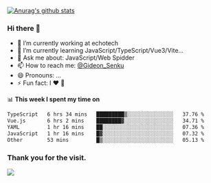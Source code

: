 [![Anurag's github stats](https://github-readme-stats.vercel.app/api?username=gideonsenku)](https://github.com/anuraghazra/github-readme-stats)
### Hi there 👋
- 🔭 I’m currently working at echotech
- 🌱 I’m currently learning JavaScript/TypeScript/Vue3/Vite...
- 💬 Ask me about: JavaScript/Web Spidder 
- 📫 How to reach me: [@Gideon_Senku](https://t.me/Gideon_Senku)
- 😄 Pronouns: ...
- ⚡ Fun fact: I ❤️ 🎵

📊 **This week I spent my time on**
<!--START_SECTION:waka-->

```txt
TypeScript   6 hrs 34 mins   █████████▒░░░░░░░░░░░░░░░   37.76 %
Vue.js       6 hrs 2 mins    ████████▓░░░░░░░░░░░░░░░░   34.71 %
YAML         1 hr 16 mins    ██░░░░░░░░░░░░░░░░░░░░░░░   07.36 %
JavaScript   1 hr 16 mins    █▓░░░░░░░░░░░░░░░░░░░░░░░   07.32 %
Other        53 mins         █▒░░░░░░░░░░░░░░░░░░░░░░░   05.13 %
```

<!--END_SECTION:waka-->


### Thank you for the visit.
![](http://profile-counter.glitch.me/gideonsenku/count.svg)
<!--
**GideonSenku/GideonSenku** is a ✨ _special_ ✨ repository because its `README.md` (this file) appears on your GitHub profile.

Here are some ideas to get you started:

- 🔭 I’m currently working on ...
- 🌱 I’m currently learning ...
- 👯 I’m looking to collaborate on ...
- 🤔 I’m looking for help with ...
- 💬 Ask me about ...
- 📫 How to reach me: ...
- 😄 Pronouns: ...
- ⚡ Fun fact: ...
-->
